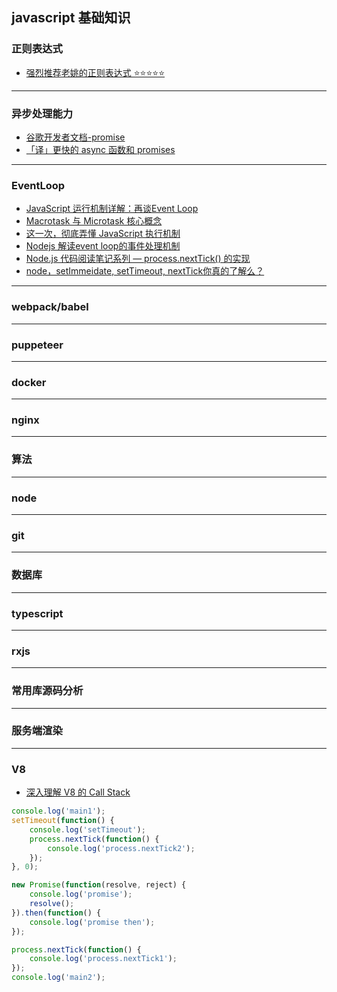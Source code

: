 ## javascript 基础知识
### 正则表达式

- [强烈推荐老姚的正则表达式 ⭐️⭐️⭐️⭐️⭐️](https://juejin.im/post/5965943ff265da6c30653879)
-------

### 异步处理能力
- [谷歌开发者文档-promise](https://developers.google.com/web/fundamentals/primers/promises?hl=zh-cn)
- [「译」更快的 async 函数和 promises](https://juejin.im/post/5beea5f5f265da61590b40cd?utm_source=gold_browser_extension)

-------

### EventLoop
- [JavaScript 运行机制详解：再谈Event Loop](http://www.ruanyifeng.com/blog/2014/10/event-loop.html)
- [Macrotask 与 Microtask 核心概念](http://js.walfud.com/macrotask-microtask/)
- [这一次，彻底弄懂 JavaScript 执行机制](https://juejin.im/post/59e85eebf265da430d571f89)
- [Nodejs 解读event loop的事件处理机制](https://www.jianshu.com/p/2a7ac1b3b382)
- [Node.js 代码阅读笔记系列 — process.nextTick() 的实现](https://juejin.im/post/58dc8533b123db006037c68c)
- [node，setImmeidate, setTimeout, nextTick你真的了解么？](https://hello2dj.github.io/2018/01/10/node%E5%AE%9A%E6%97%B6%E5%99%A8%E7%9B%B8%E5%85%B3%E8%AF%A6%E8%A7%A3/)

-------

### webpack/babel


-------

### puppeteer

-------
### docker

-------
### nginx

-------
### 算法

-------
### node

-------
### git

-------
### 数据库

-------
### typescript

-------
### rxjs

-------
### 常用库源码分析

-------


### 服务端渲染

-------

### V8
- [深入理解 V8 的 Call Stack](https://mp.weixin.qq.com/s?__biz=MzU0Nzk1MTg5OA==&mid=2247483967&idx=1&sn=b8282dc5a672df7345281ce67841cf0d&chksm=fb47c64acc304f5c5d1f1e140285dbff67a888f1dd0387b589002902ffeb26e59e550d0323e7&scene=21#wechat_redirect)

```javascript
console.log('main1');
setTimeout(function() {
    console.log('setTimeout');
    process.nextTick(function() {
        console.log('process.nextTick2');
    });
}, 0);

new Promise(function(resolve, reject) {
    console.log('promise');
    resolve();
}).then(function() {
    console.log('promise then');
});

process.nextTick(function() {
    console.log('process.nextTick1');
});
console.log('main2');
```